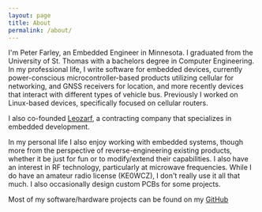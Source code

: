 ```yaml
---
layout: page
title: About
permalink: /about/
---
```


I'm Peter Farley, an Embedded Engineer in Minnesota. I graduated from the University
of St. Thomas with a bachelors degree in Computer Engineering. In my professional life, I
write software for embedded devices, currently power-conscious microcontroller-based
products utilizing cellular for networking, and GNSS receivers for location, and
more recently devices that interact with different types of vehicle bus. Previously
I worked on Linux-based devices, specifically focused on cellular routers.

I also co-founded [Leozarf](https://leozarf.com), a contracting company that
specializes in embedded development.

In my personal life I also enjoy working with embedded systems, though more from
the perspective of reverse-engineering existing products, whether it be just for
fun or to modify/extend their capabilities. I also have an interest in RF technology,
particularly at microwave frequencies. While I do have an amateur radio license
(KE0WCZ), I don't really use it all that much. I also occasionally design custom
PCBs for some projects.

Most of my software/hardware projects can be found on my [GitHub](https://github.com/farlepet)

